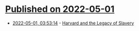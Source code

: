 # [Published on 2022-05-01](index.md)

* [2022-05-01, 03:53:14](https://news.ycombinator.com/item?id=31222042) - [Harvard and the Legacy of Slavery](https://legacyofslavery.harvard.edu)
